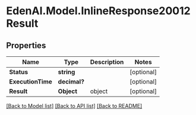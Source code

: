 # EdenAI.Model.InlineResponse20012Result
## Properties

Name | Type | Description | Notes
------------ | ------------- | ------------- | -------------
**Status** | **string** |  | [optional] 
**ExecutionTime** | **decimal?** |  | [optional] 
**Result** | **Object** | object | [optional] 

[[Back to Model list]](../README.md#documentation-for-models) [[Back to API list]](../README.md#documentation-for-api-endpoints) [[Back to README]](../README.md)

